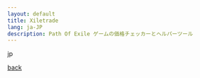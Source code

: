 ```yaml
---
layout: default
title: Xiletrade
lang: ja-JP
description: Path Of Exile ゲームの価格チェッカーとヘルパーツール
---
```


jp

[back](./)
